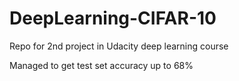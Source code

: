 # DeepLearning-CIFAR-10
Repo for 2nd project in Udacity deep learning course

Managed to get test set accuracy up to 68%
